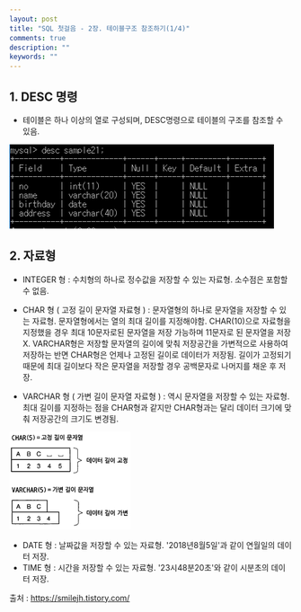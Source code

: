 ```yaml
---
layout: post
title: "SQL 첫걸음 - 2장. 테이블구조 참조하기(1/4)" 
comments: true
description: ""
keywords: ""
---
```


## 1. DESC 명령
- 테이블은 하나 이상의 열로 구성되며, DESC명령으로 테이블의 구조를 참조할 수 있음. 

![99E79F4D5B85023918](/images/sql_first_step/99E79F4D5B85023918.png)

## 2. 자료형

- INTEGER 형 : 수치형의 하나로 정수값을 저장할 수 있는 자료형.  소수점은 포함할 수 없음.

- CHAR 형  ( 고정 길이 문자열 자료형 ) 
: 문자열형의 하나로 문자열을 저장할 수 있는 자료형. 
문자열형에서는 열의 최대 길이를 지정해야함. CHAR(10)으로 자료형을 지정했을 경우 최대 10문자로된 문자열을 저장 가능하며 11문자로 된 문자열을 저장 X. VARCHAR형은 저장할 문자열의 길이에 맞춰 저장공간을 가변적으로 사용하여 저장하는 반면 CHAR형은 언제나 고정된 길이로 데이터가 저장됨.
길이가 고정되기 때문에 최대 길이보다 작은 문자열을 저장할 경우 공백문자로 나머지를 채운 후 저장.

- VARCHAR 형 ( 가변 길이 문자열 자료형 ) 
: 역시 문자열을 저장할 수 있는 자료형. 최대 길이를 지정하는 점을 CHAR형과 같지만 CHAR형과는 달리 데이터 크기에 맞춰 저장공간의 크기도 변경됨. 

![99EBFD4C5B8502642C](/images/sql_first_step/99EBFD4C5B8502642C.png)

- DATE 형 : 날짜값을 저장할 수 있는 자료형. '2018년8월5일'과 같이 연월일의 데이터 저장.
- TIME 형 : 시간을 저장할 수 있는 자료형. '23시48분20초'와 같이 시분초의 데이터 저장.


출처 : https://smilejh.tistory.com/